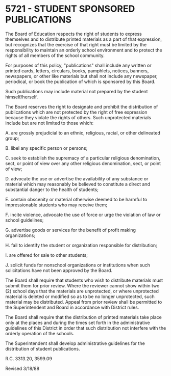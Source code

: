 5721 - STUDENT SPONSORED PUBLICATIONS
=====================================

The Board of Education respects the right of students to express
themselves and to distribute printed materials as a part of that
expression, but recognizes that the exercise of that right must be
limited by the responsibility to maintain an orderly school environment
and to protect the rights of all members of the school community.

For purposes of this policy, "publications" shall include any written or
printed cards, letters, circulars, books, pamphlets, notices, banners,
newspapers, or other like materials but shall not include any newspaper,
periodical, or book the publication of which is sponsored by this Board.

Such publications may include material not prepared by the student
himself/herself.

The Board reserves the right to designate and prohibit the distribution
of publications which are not protected by the right of free expression
because they violate the rights of others. Such unprotected materials
include but are not limited to those which:

A. are grossly prejudicial to an ethnic, religious, racial, or other
delineated group;

B. libel any specific person or persons;

C. seek to establish the supremacy of a particular religious
denomination, sect, or point of view over any other religious
denomination, sect, or point of view;

D. advocate the use or advertise the availability of any substance or
material which may reasonably be believed to constitute a direct and
substantial danger to the health of students;

E. contain obscenity or material otherwise deemed to be harmful to
impressionable students who may receive them;

F. incite violence, advocate the use of force or urge the violation of
law or school guidelines;

G. advertise goods or services for the benefit of profit making
organizations;

H. fail to identify the student or organization responsible for
distribution;

I. are offered for sale to other students;

J. solicit funds for nonschool organizations or institutions when such
solicitations have not been approved by the Board.

The Board shall require that students who wish to distribute materials
must submit them for prior review. Where the reviewer cannot show within
two (2) school days that the materials are unprotected, or where
unprotected material is deleted or modified so as to be no longer
unprotected, such material may be distributed. Appeal from prior review
shall be permitted to the Superintendent and Board in accordance with
District rules.

The Board shall require that the distribution of printed materials take
place only at the places and during the times set forth in the
administrative guidelines of this District in order that such
distribution not interfere with the orderly operation of the schools.

The Superintendent shall develop administrative guidelines for the
distribution of student publications.

R.C. 3313.20, 3599.09

Revised 3/18/88
